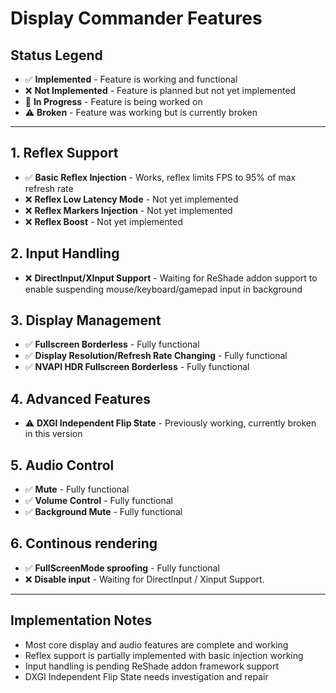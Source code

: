 # Display Commander Features

## Status Legend
- ✅ **Implemented** - Feature is working and functional
- ❌ **Not Implemented** - Feature is planned but not yet implemented
- 🔧 **In Progress** - Feature is being worked on
- ⚠️ **Broken** - Feature was working but is currently broken

---

## 1. Reflex Support
- ✅ **Basic Reflex Injection** - Works, reflex limits FPS to 95% of max refresh rate
- ❌ **Reflex Low Latency Mode** - Not yet implemented
- ❌ **Reflex Markers Injection** - Not yet implemented  
- ❌ **Reflex Boost** - Not yet implemented

## 2. Input Handling
- ❌ **DirectInput/XInput Support** - Waiting for ReShade addon support to enable suspending mouse/keyboard/gamepad input in background

## 3. Display Management
- ✅ **Fullscreen Borderless** - Fully functional
- ✅ **Display Resolution/Refresh Rate Changing** - Fully functional
- ✅ **NVAPI HDR Fullscreen Borderless** - Fully functional

## 4. Advanced Features
- ⚠️ **DXGI Independent Flip State** - Previously working, currently broken in this version

## 5. Audio Control
- ✅ **Mute** - Fully functional
- ✅ **Volume Control** - Fully functional
- ✅ **Background Mute** - Fully functional

## 6. Continous rendering
- ✅ **FullScreenMode sproofing** - Fully functional
- ❌ **Disable input** - Waiting for DirectInput / Xinput Support.

---

## Implementation Notes
- Most core display and audio features are complete and working
- Reflex support is partially implemented with basic injection working
- Input handling is pending ReShade addon framework support
- DXGI Independent Flip State needs investigation and repair